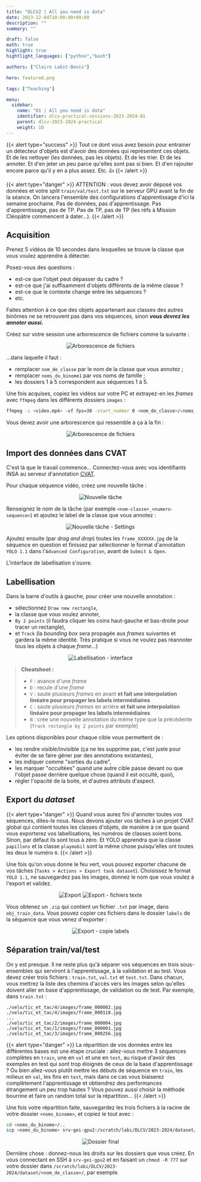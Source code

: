 ```yaml
---
title: "DLCV2 | All you need is data"
date: 2023-12-04T10:00:00+09:00
description: ""
summary: ""

draft: false
math: true 
highlight: true
hightlight_languages: ["python","bash"]

authors: ["Claire Labit-Bonis"]

hero: featured.png

tags: ["Teaching"]

menu:
  sidebar:
    name: "01 | All you need is data"
    identifier: dlcv-practical-sessions-2023-2024-01
    parent: dlcv-2023-2024-practical
    weight: 10
---
```


{{< alert type="success" >}}
Tout ce dont vous avez besoin pour entrainer un détecteur d'objets est d'avoir des données qui représentent ces objets. Et de les nettoyer (les données, pas les objets). Et de les trier. Et de les annoter. Et d'en jeter un peu parce qu'elles sont pas si bien. Et d'en rajouter encore parce qu'il y en a plus assez. Etc. :+1: 
{{< /alert >}}

{{< alert type="danger" >}}
ATTENTION : vous devez avoir déposé vos données et votre *split* `train/val/test.txt` sur le serveur GPU avant la fin de la séance. On lancera l'ensemble des configurations d'apprentissage d'ici la semaine prochaine. Pas de données, pas d'apprentissage. Pas d'apprentissage, pas de TP. Pas de TP, pas de TP (les réfs à Mission Cléopâtre commencent à dater...).
{{< /alert >}}

## Acquisition

Prenez 5 vidéos de 10 secondes dans lesquelles se trouve la classe que vous voulez apprendre à détecter. 

Posez-vous des questions :
* est-ce que l'objet peut dépasser du cadre ?
* est-ce que j'ai suffisamment d'objets différents de la même classe ?
* est-ce que le contexte change entre les séquences ?
* etc.

Faites attention à ce que des objets appartenant aux classes des autres binômes ne se retrouvent pas dans vos séquences, sinon **_vous devrez les annoter aussi._**

Créez sur votre session une arborescence de fichiers comme la suivante :

<center>

![Arborescence de fichiers](images/arborescence.png)

</center>

...dans laquelle il faut :
* remplacer `nom_de_classe` par le nom de la classe que vous annotez ;
* remplacer `noms_du_binome1` par vos noms de famille ;
* les dossiers 1 à 5 correspondent aux séquences 1 à 5.

Une fois acquises, copiez les vidéos sur votre PC et extrayez-en les *frames* avec `ffmpeg` dans les différents dossiers `images` : 

  ```bash
  ffmpeg -i <video.mp4> -vf fps=30 -start_number 0 <nom_de_classe>/<noms_du_binome>/<num_sequence>/images/frame_%06d.jpg
  ```

Vous devez avoir une arborescence qui ressemble à ça à la fin :
<center>

![Arborescence de fichiers](images/arborescence_extract_images.png)

</center>

## Import des données dans CVAT

C'est là que le travail commence... Connectez-vous avec vos identifiants INSA au serveur d'annotation [CVAT](https://cvat.ens.insa-toulouse.fr/).

Pour chaque séquence vidéo, créez une nouvelle tâche :
<center>

![Nouvelle tâche](images/cvat_create_task.png)

</center>

Renseignez le nom de la tâche (par exemple `<nom-classe>_<numero-sequence>`) et ajoutez le label de la classe que vous annotez :

<center>

![Nouvelle tâche - Settings](images/cvat_create_task_settings.png)

</center>

Ajoutez ensuite (par *drag and drop*) toutes les `frame_XXXXXX.jpg` de la séquence en question et finissez par sélectionner le format d'annotation `YOLO 1.1` dans l'`Advanced Configuration`, avant de `Submit & Open`.

L'interface de labellisation s'ouvre.

## Labellisation

Dans la barre d'outils à gauche, pour créer une nouvelle annotation :
* sélectionnez `Draw new rectangle`, 
* la classe que vous voulez annoter, 
* `By 2 points` (il faudra cliquer les coins haut-gauche et bas-droite pour tracer un rectangle), 
* et `Track` (la *bounding box* sera propagée aux *frames* suivantes et gardera la même identité. Très pratique si vous ne voulez pas réannoter tous les objets à chaque *frame*...)

<center>

![Labellisation - interface](images/interface_labellisation.png)

</center>

>**Cheatsheet :**
> * `F` : avance d'une *frame*
> * `D` : recule d'une *frame*
> * `V` : saute plusieurs *frames* en avant **et fait une interpolation linéaire pour propager les labels intermédiaires**
> * `C` : saute plusieurs *frames* en arrière **et fait une interpolation linéaire pour propager les labels intermédiaires**
> * `N` : crée une nouvelle annotation du même type que la précédente (`Track rectangle by 2 points` par exemple)

Les options disponibles pour chaque cible vous permettent de :
* les rendre visible/invisible (ça ne les supprime pas, c'est juste pour éviter de se faire gêner par des annotations existantes), 
* les indiquer comme "sorties du cadre",
* les marquer "occultées" quand une autre cible passe devant ou que l'objet passe derrière quelque chose (quand il est occulté, quoi),
* régler l'opacité de la boite, et d'autres attributs d'aspect.

## Export du *dataset*

{{< alert type="danger" >}}
Quand vous aurez fini d'annoter toutes vos séquences, dites-le nous. Nous devons ajouter vos tâches à un projet CVAT global qui contient toutes les classes d'objets, de manière à ce que quand vous exporterez vos labellisations, les numéros de classes soient bons. Sinon, par défaut ils sont tous à zéro. Et YOLO apprendra que la classe `papillons` et la classe `playmobil` sont la même chose puisqu'elles ont toutes les deux le numéro `0`.
{{< /alert >}}

Une fois qu'on vous donne le feu vert, vous pouvez exporter chacune de vos tâches (`Tasks > Actions > Export task dataset`). Choisissez le format `YOLO 1.1`, ne sauvegardez pas les images, donnez le nom que vous voulez à l'export et validez.

<center>

![Export](images/export.png)
![Export - fichiers texte](images/export_txt.png)

</center>

Vous obtenez un `.zip` qui contient un fichier `.txt` par image, dans `obj_train_data`. Vous pouvez copier ces fichiers dans le dossier `labels` de la séquence que vous venez d'exporter :

<center>

![Export - copie labels](images/arborescence_images_labels.png)

</center>

## Séparation train/val/test

On y est presque. Il ne reste plus qu'à séparer vos séquences en trois sous-ensembles qui serviront à l'apprentissage, à la validation et au test. Vous devez créer trois fichiers : `train.txt`, `val.txt` et `test.txt`. Dans chacun, vous mettrez la liste des chemins d'accès vers les images selon qu'elles doivent aller en base d'apprentissage, de validation ou de test. Par exemple, dans `train.txt` :

    ./velo/tic_et_tac/4/images/frame_000002.jpg
    ./velo/tic_et_tac/4/images/frame_000118.jpg
    ...
    ./velo/tic_et_tac/2/images/frame_000004.jpg
    ./velo/tic_et_tac/1/images/frame_000001.jpg
    ./velo/tic_et_tac/3/images/frame_000256.jpg

{{< alert type="danger" >}}
La répartition de vos données entre les différentes bases est une étape cruciale : allez-vous mettre 3 séquences complètes en `train`, une en `val` et une en `test`, au risque d'avoir des exemples en test qui sont trop éloignés de ceux de la base d'apprentissage ? Ou bien allez-vous plutôt mettre les débuts de séquence en `train`, les milieux en `val`, les fins en `test`, mais dans ce cas vous biaiserez complètement l'apprentissage et obtiendrez des performances étrangement un peu trop hautes ? Vous pouvez aussi choisir la méthode bourrine et faire un random total sur la répartition...
{{< /alert >}}

Une fois votre répartition faite, sauvegardez les trois fichiers à la racine de votre dossier `<noms_binome>`, et copiez le tout avec :

  ```bash
  cd <noms_du_binome>/..
  scp <noms_du_binome> srv-gei-gpu2:/scratch/labi/DLCV/2023-2024/dataset/<nom_de_classe>/
  ```

<center>

![Dossier final](images/split.png)

</center>

Dernière chose : donnez-nous les droits sur les dossiers que vous créez. En vous connectant en SSH à `srv-gei-gpu2` et en faisant un `chmod -R 777` sur votre dossier dans `/scratch/labi/DLCV/2023-2024/dataset/<nom_de_classe>/`, par exemple.